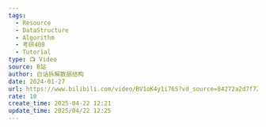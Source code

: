 ```yaml
---
tags:
  - Resource
  - DataStructure
  - Algorithm
  - 考研408
  - Tutorial
type: 📺 Video
source: B站
author: 白话拆解数据结构
date: 2024-01-27
url: https://www.bilibili.com/video/BV1oK4y1i76S?vd_source=84272a2d7f72158b38778819be5bc6ad
rate: 10
create_time: 2025-04-22 12:21
update_time: 2025/04/22 12:25
---
```

